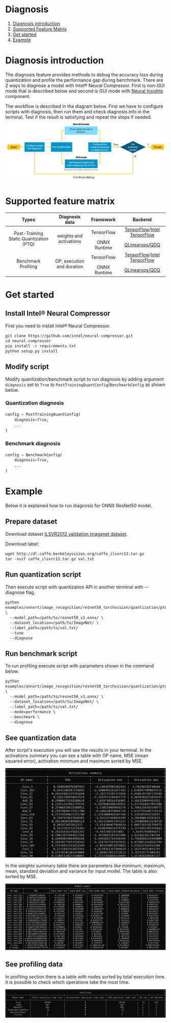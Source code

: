 # Diagnosis
1. [Diagnosis introduction](#diagnosis-introduction)
2. [Supported Feature Matrix](#supported-feature-matrix)
3. [Get started](#get-started)
4. [Example](#example)

# Diagnosis introduction
The diagnosis feature provides methods to debug the accuracy loss during quantization and profile the performance gap during benchmark.
There are 2 ways to diagnose a model with Intel® Neural Compressor. First is non-GUI mode that is described below and second is GUI mode with [Neural Insights](https://github.com/intel/neural-compressor/tree/master/neural_insights) component.

The workflow is described in the diagram below. First we have to configure scripts with diagnosis, then run them and check diagnosis info in the terminal. Test if the result is satisfying and repeat the steps if needed.
![workflow](./imgs/workflow.jpg)

# Supported feature matrix
<table class="center">
    <thead>
        <tr>
            <th>Types</th>
            <th>Diagnosis data</th>
            <th>Framework</th>
            <th>Backend</th>
        </tr>
    </thead>
    <tbody>
        <tr>
            <td rowspan="2" align="center">Post-Training Static Quantization (PTQ)</td>
            <td rowspan="2" align="center">weights and activations</td>
            <td align="center">TensorFlow</td>
            <td align="center"><a href="https://github.com/tensorflow/tensorflow">TensorFlow</a>/<a href="https://github.com/Intel-tensorflow/tensorflow">Intel TensorFlow</a></td>
        </tr>
        <tr>
            <td align="center">ONNX Runtime</td>
            <td align="center"><a href="https://github.com/microsoft/onnxruntime/blob/master/onnxruntime/python/tools/quantization/quantize.py">QLinearops/QDQ</a></td>
        </tr>
        <tr>
            <td rowspan="2" align="center">Benchmark Profiling</td>
            <td rowspan="2" align="center">OP, execution and duration</td>
            <td align="center">TensorFlow</td>
            <td align="center"><a href="h[label](https://github.com/intel/neural-compressor/assets/51692656/69598de6-4d48-4991-bbbb-e04902500e55)ttps://github.com/tensorflow/tensorflow">TensorFlow</a>/<a href="https://github.com/Intel-tensorflow/tensorflow">Intel TensorFlow</a></td>
        </tr>
        <tr>
            <td align="center">ONNX Runtime</td>
            <td align="center"><a href="https://github.com/microsoft/onnxruntime/blob/master/onnxruntime/python/tools/quantization/quantize.py">QLinearops/QDQ</a></td>
        </tr>
    </tbody>
</table>

# Get started 
## Install Intel® Neural Compressor
First you need to install Intel® Neural Compressor.
```shell
git clone https://github.com/intel/neural-compressor.git
cd neural-compressor 
pip install -r requirements.txt 
python setup.py install
```

## Modify script
Modify quantization/benchmark script to run diagnosis by adding argument `diagnosis` set to `True` to `PostTrainingQuantConfig`/`BenchmarkConfig` as shown below.

### Quantization diagnosis
```python
config = PostTrainingQuantConfig(
    diagnosis=True,
    ...
)
``` 

### Benchmark diagnosis
```python
config = BenchmarkConfig(
    diagnosis=True,
    ...
)
```

# Example
Below it is explained how to run diagnosis for ONNX ResNet50 model.

## Prepare dataset 

Download dataset [ILSVR2012 validation Imagenet dataset](http://www.image-net.org/challenges/LSVRC/2012/downloads).

Download label:
```shell
wget http://dl.caffe.berkeleyvision.org/caffe_ilsvrc12.tar.gz
tar -xvzf caffe_ilsvrc12.tar.gz val.txt
```

## Run quantization script 
Then execute script with quantization API in another terminal with --diagnose flag.
```shell
python examples/onnxrt/image_recognition/resnet50_torchvision/quantization/ptq_static/main.py \
  --model_path=/path/to/resnet50_v1.onnx/ \
  --dataset_location=/path/to/ImageNet/ \
  --label_path=/path/to/val.txt/
  --tune 
  --diagnose 
```

## Run benchmark script
To run profiling execute script with parameters shown in the command below.
```shell
python examples/onnxrt/image_recognition/resnet50_torchvision/quantization/ptq_static/main.py \
  --model_path=/path/to/resnet50_v1.onnx/ \
  --dataset_location=/path/to/ImageNet/ \
  --label_path=/path/to/val.txt/
  --mode=performance \​
  --benchmark \​
  --diagnose
```


## See quantization data

After script's execution you will see the results in your terminal.
In the activations summary you can see a table with OP name, MSE (mean squared error), activation minimum and maximum sorted by MSE.

![activations](./imgs/terminal-ops.jpg)

In the weights summary table there are parameters like minimum, maximum, mean, standard deviation and variance for input model. The table is also sorted by MSE.

![weights](./imgs/terminal-weights.jpg)

## See profiling data

In profiling section there is a table with nodes sorted by total execution time. It is possible to check which operations take the most time.

![profiling](./imgs/terminal-profiling.jpg)

